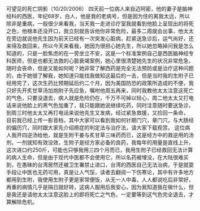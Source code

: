 可望见的死亡阴影（10/20/2006）
四天前一位病人来自迈阿密，他的妻子是脑神经科的西医，年纪68岁，白人，他是我的老病号，但是因为住的离我太远，所以除非是重病，一般很少来看我，当天我一走进诊疗室我就看到他脸上呈现出的将死之色，他根本还没开口，我立刻就告诉他你非常危险，最多二周就会出事，他太太在旁边就说他先生因为前天已经有一次突发心脏病，赶紧送急诊后，运气尚好，还来得及救回来，所以今天来看我，她因为很担心她先生，所以她忽略掉问我是怎么知道的，只是一脸焦虑的在一旁坐立不安，这是一个标准案例自己是西医脑神经专科医师，但是也都无法救的心脏衰竭案例，她心里很清楚她先生的状况非常危急，随时会丧命，但是又能如何呢？她非常了解西药是完全无法预防或是治疗这种问题的，由于她很了解我，她知道只能找我做知这最后的一击，但是当时我的生附子已经用完了，这次生药比预期延后约二个月，因为美国防恐的政策所造成的不便，我只好先开炙甘草汤加炮附子先应急，嘱咐他周五再来，同时我教他太太注意这死亡的气色，只要没退去，病人就是危险仍在，千万不可掉以轻心，周二他太太又打电话来说他脸上的黑气色加重了，我只能跟她说继续吃药，同时注意随时要送急诊，到周三时他太太又再打电话来说他先生又发病，经过紧急救援，又捡回一条命， 目前我已经上传一影音档，其中大家可以看到我如何针期门穴，章门穴，与大肠经的偏历穴，同时跟大家先介绍痨症的判定法与治疗法，请大家下载观赏。
这位病人我开四逆汤给他，就是生附干姜与炙甘草三味药而已，这是经方中的救逆用的汤剂，一剂就知有效没效，生附子是经方家必备的良药，我每年的用量是直线上升，这次进口约250斤，可能也只够我用三四个月而已，我用生附子已经救回无法计算的病人生命，但是由于现代中医都不会使用它，所以名药被埋没，在大陆很难买到，在愚昧的台湾居然还被卫生署禁止进口，台湾的西医自己无法治病，于是就耍手段让中医也无药可用，真是让人气馁，读者去翻阅一下伤寒论，其中有许多地方都用到生附，我使用生附子更是家常便饭，从无一人中毒，人人都说吃后非常好，再重的病情几乎是隔日就好转，这病人服用后我安心，因为我知道我在做什么，但是我还是请他太太注意这脸上的即将死亡之气色，一定要等到这气色完全退去，才算解除危机。